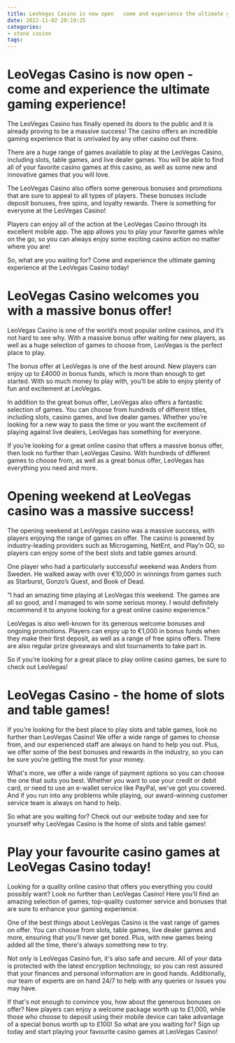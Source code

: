 ```yaml
---
title: LeoVegas Casino is now open   come and experience the ultimate gaming experience!
date: 2022-11-02 20:19:25
categories:
- stone casino
tags:
---
```



#  LeoVegas Casino is now open - come and experience the ultimate gaming experience!

The LeoVegas Casino has finally opened its doors to the public and it is already proving to be a massive success! The casino offers an incredible gaming experience that is unrivaled by any other casino out there.

There are a huge range of games available to play at the LeoVegas Casino, including slots, table games, and live dealer games. You will be able to find all of your favorite casino games at this casino, as well as some new and innovative games that you will love.

The LeoVegas Casino also offers some generous bonuses and promotions that are sure to appeal to all types of players. These bonuses include deposit bonuses, free spins, and loyalty rewards. There is something for everyone at the LeoVegas Casino!

Players can enjoy all of the action at the LeoVegas Casino through its excellent mobile app. The app allows you to play your favorite games while on the go, so you can always enjoy some exciting casino action no matter where you are!

So, what are you waiting for? Come and experience the ultimate gaming experience at the LeoVegas Casino today!

#  LeoVegas Casino welcomes you with a massive bonus offer!

LeoVegas Casino is one of the world’s most popular online casinos, and it’s not hard to see why. With a massive bonus offer waiting for new players, as well as a huge selection of games to choose from, LeoVegas is the perfect place to play.

The bonus offer at LeoVegas is one of the best around. New players can enjoy up to £4000 in bonus funds, which is more than enough to get started. With so much money to play with, you’ll be able to enjoy plenty of fun and excitement at LeoVegas.

In addition to the great bonus offer, LeoVegas also offers a fantastic selection of games. You can choose from hundreds of different titles, including slots, casino games, and live dealer games. Whether you’re looking for a new way to pass the time or you want the excitement of playing against live dealers, LeoVegas has something for everyone.

If you’re looking for a great online casino that offers a massive bonus offer, then look no further than LeoVegas Casino. With hundreds of different games to choose from, as well as a great bonus offer, LeoVegas has everything you need and more.

#  Opening weekend at LeoVegas casino was a massive success!

The opening weekend at LeoVegas casino was a massive success, with players enjoying the range of games on offer. The casino is powered by industry-leading providers such as Microgaming, NetEnt, and Play’n GO, so players can enjoy some of the best slots and table games around.

One player who had a particularly successful weekend was Anders from Sweden. He walked away with over €10,000 in winnings from games such as Starburst, Gonzo’s Quest, and Book of Dead.

“I had an amazing time playing at LeoVegas this weekend. The games are all so good, and I managed to win some serious money. I would definitely recommend it to anyone looking for a great online casino experience.”

LeoVegas is also well-known for its generous welcome bonuses and ongoing promotions. Players can enjoy up to €1,000 in bonus funds when they make their first deposit, as well as a range of free spins offers. There are also regular prize giveaways and slot tournaments to take part in.

So if you’re looking for a great place to play online casino games, be sure to check out LeoVegas!

#  LeoVegas Casino - the home of slots and table games!

If you're looking for the best place to play slots and table games, look no further than LeoVegas Casino! We offer a wide range of games to choose from, and our experienced staff are always on hand to help you out. Plus, we offer some of the best bonuses and rewards in the industry, so you can be sure you're getting the most for your money.

What's more, we offer a wide range of payment options so you can choose the one that suits you best. Whether you want to use your credit or debit card, or need to use an e-wallet service like PayPal, we've got you covered. And if you run into any problems while playing, our award-winning customer service team is always on hand to help.

So what are you waiting for? Check out our website today and see for yourself why LeoVegas Casino is the home of slots and table games!

#  Play your favourite casino games at LeoVegas Casino today!

Looking for a quality online casino that offers you everything you could possibly want? Look no further than LeoVegas Casino! Here you'll find an amazing selection of games, top-quality customer service and bonuses that are sure to enhance your gaming experience.

One of the best things about LeoVegas Casino is the vast range of games on offer. You can choose from slots, table games, live dealer games and more, ensuring that you'll never get bored. Plus, with new games being added all the time, there's always something new to try.

Not only is LeoVegas Casino fun, it's also safe and secure. All of your data is protected with the latest encryption technology, so you can rest assured that your finances and personal information are in good hands. Additionally, our team of experts are on hand 24/7 to help with any queries or issues you may have.

If that's not enough to convince you, how about the generous bonuses on offer? New players can enjoy a welcome package worth up to £1,000, while those who choose to deposit using their mobile device can take advantage of a special bonus worth up to £100! So what are you waiting for? Sign up today and start playing your favourite casino games at LeoVegas Casino!